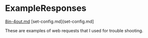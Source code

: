 # ExampleResponses

[8in-4out.md](8in-4out.md)
[set-config.md](set-config.md]

These are examples of web requests that I used for trouble shooting.